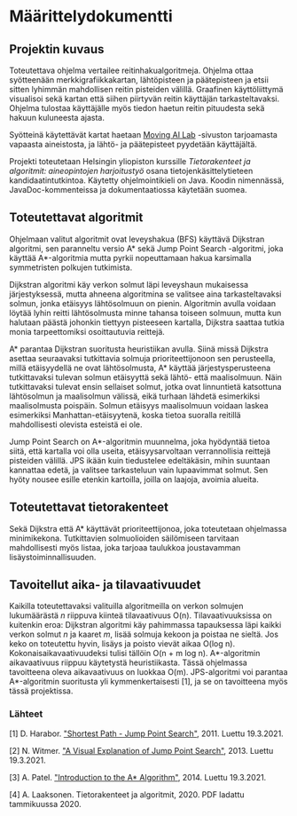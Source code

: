 # Määrittelydokumentti

## Projektin kuvaus

Toteutettava ohjelma vertailee reitinhakualgoritmeja. Ohjelma ottaa syötteenään merkkigrafiikkakartan, lähtöpisteen ja päätepisteen ja etsii sitten lyhimmän mahdollisen reitin pisteiden välillä. Graafinen käyttöliittymä visualisoi sekä kartan että siihen piirtyvän reitin käyttäjän tarkasteltavaksi. Ohjelma tulostaa käyttäjälle myös tiedon haetun reitin pituudesta sekä hakuun kuluneesta ajasta.

Syötteinä käytettävät kartat haetaan [Moving AI Lab](https://movingai.com/benchmarks/street/index.html) -sivuston tarjoamasta vapaasta aineistosta, ja lähtö- ja päätepisteet pyydetään käyttäjältä.

Projekti toteutetaan Helsingin yliopiston kurssille *Tietorakenteet ja algoritmit: aineopintojen harjoitustyö* osana tietojenkäsittelytieteen kandidaatintutkintoa. Käytetty ohjelmointikieli on Java. Koodin nimennässä, JavaDoc-kommenteissa ja dokumentaatiossa käytetään suomea.

## Toteutettavat algoritmit

Ohjelmaan valitut algoritmit ovat leveyshakua (BFS) käyttävä Dijkstran algoritmi, sen paranneltu versio A* sekä Jump Point Search -algoritmi, joka käyttää A*-algoritmia mutta pyrkii nopeuttamaan hakua karsimalla symmetristen polkujen tutkimista.

Dijkstran algoritmi käy verkon solmut läpi leveyshaun mukaisessa järjestyksessä, mutta ahneena algoritmina se valitsee aina tarkasteltavaksi solmun, jonka etäisyys lähtösolmuun on pienin. Algoritmin avulla voidaan löytää lyhin reitti lähtösolmusta minne tahansa toiseen solmuun, mutta kun halutaan päästä johonkin tiettyyn pisteeseen kartalla, Dijkstra saattaa tutkia monia tarpeettomiksi osoittautuvia reittejä.

A* parantaa Dijkstran suoritusta heuristiikan avulla. Siinä missä Dijkstra asettaa seuraavaksi tutkittavia solmuja prioriteettijonoon sen perusteella, millä etäisyydellä ne ovat lähtösolmusta, A* käyttää järjestysperusteena tutkittavaksi tulevan solmun etäisyyttä sekä lähtö- että maalisolmuun. Näin tutkittavaksi tulevat ensin sellaiset solmut, jotka ovat linnuntietä katsottuna lähtösolmun ja maalisolmun välissä, eikä turhaan lähdetä esimerkiksi maalisolmusta poispäin. Solmun etäisyys maalisolmuun voidaan laskea esimerkiksi Manhattan-etäisyytenä, koska tietoa suoralla reitillä mahdollisesti olevista esteistä ei ole.

Jump Point Search on A*-algoritmin muunnelma, joka hyödyntää tietoa siitä, että kartalla voi olla useita, etäisyysarvoltaan verrannollisia reittejä pisteiden välillä. JPS ikään kuin tiedustelee edeltäkäsin, mihin suuntaan kannattaa edetä, ja valitsee tarkasteluun vain lupaavimmat solmut. Sen hyöty nousee esille etenkin kartoilla, joilla on laajoja, avoimia alueita.  

## Toteutettavat tietorakenteet

Sekä Dijkstra että A* käyttävät prioriteettijonoa, joka toteutetaan ohjelmassa minimikekona. Tutkittavien solmuolioiden säilömiseen tarvitaan mahdollisesti myös listaa, joka tarjoaa taulukkoa joustavamman lisäystoiminnallisuuden.

## Tavoitellut aika- ja tilavaativuudet

Kaikilla toteutettavaksi valituilla algoritmeilla on verkon solmujen lukumäärästä *n* riippuva kiinteä tilavaativuus O(n). Tilavaativuuksissa on kuitenkin eroa: Dijkstran algoritmi käy pahimmassa tapauksessa läpi kaikki verkon solmut *n* ja kaaret *m*, lisää solmuja kekoon ja poistaa ne sieltä. Jos keko on toteutettu hyvin, lisäys ja poisto vievät aikaa O(log n). Kokonaisaikavaativuudeksi tulisi tällöin O(n + m log n). A*-algoritmin aikavaativuus riippuu käytetystä heuristiikasta. Tässä ohjelmassa tavoitteena oleva aikavaativuus on luokkaa O(m). JPS-algoritmi voi parantaa A*-algoritmin suoritusta yli kymmenkertaisesti [1], ja se on tavoitteena myös tässä projektissa.

### Lähteet

[1] D. Harabor. ["Shortest Path - Jump Point Search"](https://harablog.wordpress.com/2011/09/07/jump-point-search/), 2011. Luettu 19.3.2021.

[2] N. Witmer. ["A Visual Explanation of Jump Point Search"](https://zerowidth.com/2013/a-visual-explanation-of-jump-point-search.html), 2013. Luettu 19.3.2021.

[3] A. Patel. ["Introduction to the A* Algorithm"](https://www.redblobgames.com/pathfinding/a-star/introduction.html), 2014. Luettu 19.3.2021.

[4] A. Laaksonen. Tietorakenteet ja algoritmit, 2020. PDF ladattu tammikuussa 2020.
